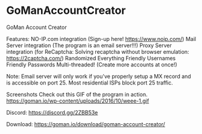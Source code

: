# GoManAccountCreator
GoMan Account Creator

Features:
NO-IP.com integration (Sign-up here! https://www.noip.com/)
Mail Server integration (The program is an email server!!!)
Proxy Server integration (for ReCaptcha: Solving recaptcha without browser emulation: https://2captcha.com/)
Randomized Everything
Friendly Usernames
Friendly Passwords
Multi-threaded! (Create more accounts at once!)


Note: Email server will only work if you've properly setup a MX record and is accessible on port 25. Most residential ISPs block port 25 traffic.

Screenshots
Check out this GIF of the program in action.
https://goman.io/wp-content/uploads/2016/10/weee-1.gif


Discord: https://discord.gg/2ZBB53e

Download: https://goman.io/download/goman-account-creator/

